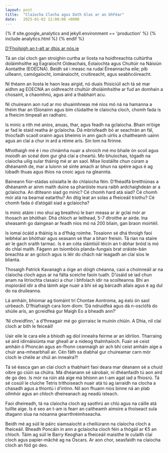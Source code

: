 ```yaml
---
layout: post
title:  "Claíocha Clocha agus Dath Glas ar an bhFéar"
date:   2025-01-02 12:00:00 +0000
---
```

{% if site.google_analytics and jekyll.environment == 'production' %}
{% include analytics.html %}
{% endif %}

[D'Fhoilsigh an t-alt ar dtús ar nós.ie](https://nos.ie/cultur/claiocha-cloch-agus-dath-oraiste-ar-an-leicean/)

Tá an claí cloch gan stroighin curtha ar liosta na hoidhreachta cultúrtha doláimhsithe ag Eagraíocht Oideachais, Eolaíochta agus Chultúir na Náisiún Aontaithe (EOECNA). Beidh sé i measc na rudaí Éireannacha eile; píb uilleann, camógaíocht, iománaíocht, cruitireacht, agus seabhcóireacht.

Ní théann an liosta le haon leas airgid, nó duais fhisiciúil ach tá sé mar aidhm ag EOECNA an oidhreacht chultúir dholáimhsithe ar fud an domhain a chosaint, a chaomhnú, agus aird a thabhairt acu.

Ní chuireann aon rud ar mo shuaimhneas mé níos mó ná na hamanna a théim thar an tSionainn agus bím clúdaithe le claíocha cloch, chomh fada is a fheicim timpeall an radhairc.

Is minic a rith mé aníos, anuas, thar, agus feadh na gclaíocha. Bhain m’óige ar fad le staid reatha ár gclaíocha. Dá mbrisfeadh bó ar seachrán an fál, thiocfadh scaoll orainn agus bheimis in ann gach uirlis a chaitheamh uainn agus an claí a chur in ard a réime arís. Sin lom na fírinne.

Mhothaigh mé é i mo chnámha nuair a shroich mé mo bhaile ón scoil agus insíodh an scéal dom gur ghá claí a cheartú. Mo bhuíochas, tógadh na claíocha uilig sular tháinig mé ar an saol. Mise liostáilte chun cúram a dhéanamh de, mar a luíonn sé sínte amach ar bhun na spéire agus é ag lúbadh thuas agus thíos na cnoic agus na gleannta.

Baineann fíor-stádas sóisialta le do chlaíocha féin. D’fhéadfá breithiúnas a dhéanamh ar ainm maith duine sa pharóiste mura raibh ardchaighdeán ar a gclaíocha. An dtiteann siad go minic? Cé chomh hard atá siad? Cé chomh mór atá na bearnaí eatarthu? An dtig leat an solas a fheiceáil tríothu? Cé chomh fada ó d’atógáil siad a gclaíocha?

Is minic atáim i mo shuí ag breathnú le barr measa ar ár gclaí mór ar thosach an bhóthair. Dhá chloch ar leithead, 5-7 dtroithe ar airde. Ina sheasamh go daingean ar feadh níos mó ná 200 bliain, gan braon moirtéil.

Is iomaí ócáid a tháinig is a d’fhág roimhe. Tosaíonn sé dhá throigh faoi leibhéal an bhóthair agus seasann sé thar a bharr freisin. Tá rian na staire air le gach sraith tarmac. Is é an cóta sláintiúil léicin an t-ábhar bróid is mó do chlaí maith. Fágann an tsiombóis planda-fungais brat oráiste-bán breachta ar an gcloch agus is léir do chách nár leagadh an claí síos le blianta.

Thosaigh Patrick Kavanagh a óige an dóigh chéanna, caoi a choinneáil ar na claíocha cloch agus ar na fálta sceiche faoin tuath. D’úsáid sé iad chun anam na litríochta clasaicí a chur i bhfolach idir na scoilteanna. Bhí an inspioráid idir a dhá láimh aige nuair a bhí sé ag bárcadh allais agus é ag dul do na druileanna.

Lá amháin, bhíomar ag tiomáint trí Chontae Aontroma, ag éalú ón saol uirbeach. D’fhiafraigh cara liom díom: ‘Dá ndruidfeá agus dá n-osclófá do shúile arís, an gcreidfeá gur Maigh Eo a bheadh ann?’

‘Ní chreidfinn,’ a d’fhreagair mé go giorraisc le muinín chiúin. A Dhia, níl claí cloch ar bith le feiceáil!

Uair eile le cara eile a bhíodh ag díol innealra feirme ar an idirlíon. Tharraing sé aird idirnáisiúnta mar gheall ar a nideog thalmhaíoch. Fuair sé ceist amháin ó Phoncán agus an-fhonn ceannaigh air ach bhí ceist amháin aige a chuir ana-mhearbhall air. Cén fáth sa diabhal gur chuireamar carn mór cloch le chéile ar chúl an innealra?!

Tá sé éasca gan an claí cloch a thabhairt faoi deara mar déanann sé a chuid oibre go ciúin sa chúlra. Má dhéanann sé sárobair, ní dhéanfaidh tú aon aird de go deo. Is mór na rúin atá aige má bhíonn an t-am agat iad a fhiosrú. Tá sé cosúil le cluiche Tetris tríthoiseach nuair atá tú ag iarraidh na clocha a chasadh agus a thiontú i d’intinn. Níl aon fhuaim níos binne ná an plab ollmhór agus an chloch dheireanach ag neadú isteach.

Faoi dheireadh, tá na claíocha cloch ag saothrú an chlú agus na cáille atá tuillte aige. Is é seo an t-am is fearr an caitheamh aimsire a thoiseact sula dtagann slua na nósanna gearrthréimhseacha.

Beidh mé ag súil le páirc siamsaíocht a cheiliúrann na claíocha cloch a fheiceáil. Bheadh Poncáin in ann a gclaíocha cloch féin a thógáil ar €5 an chloch. Táim ag súil le Barry Keoghan a fheiceáil maisithe le culaith claí cloch agus papier-mâché ag na Oscars. Ar aon chor, seasfaidh na claíocha cloch an fód go deo.
